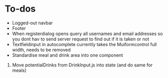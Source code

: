 # To-dos

- Logged-out navbar
- Footer
- When registerdialog opens query all usernames and email addresses so you dont hav to send server request to find out if it is taken or not
- Textfieldinput in autocomplete currently takes the Muiformcontrol full width, needs to be removed
- Standardise meal and drink area into one component

1) Move potentialDrinks from DrinkInput.js into state (and do same for meals)
